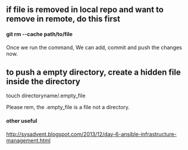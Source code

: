 ## if file is removed in local repo and want to remove in remote, do this first
#### git rm --cache path/to/file

Once we run the command, We can add, commit and push the changes now. 


## to push a empty directory, create a hidden file inside the directory
touch directoryname/.empty_file

Please rem, the .empty_file is a file not a directory. 

#### other useful 
http://sysadvent.blogspot.com/2013/12/day-6-ansible-infrastructure-management.html
